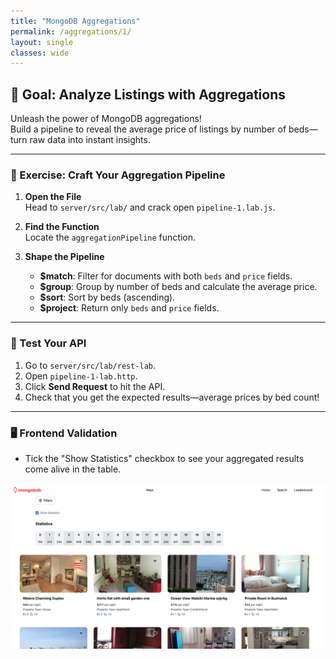 ```yaml
---
title: "MongoDB Aggregations"
permalink: /aggregations/1/
layout: single
classes: wide
---
```


## 🚀 Goal: Analyze Listings with Aggregations

Unleash the power of MongoDB aggregations!  
Build a pipeline to reveal the average price of listings by number of beds—turn raw data into instant insights.

---

### 🧩 Exercise: Craft Your Aggregation Pipeline

1. **Open the File**  
   Head to `server/src/lab/` and crack open `pipeline-1.lab.js`.

2. **Find the Function**  
   Locate the `aggregationPipeline` function.

3. **Shape the Pipeline**  
   - **$match**: Filter for documents with both `beds` and `price` fields.  
   - **$group**: Group by number of beds and calculate the average price.  
   - **$sort**: Sort by beds (ascending).  
   - **$project**: Return only `beds` and `price` fields.

---

### 🚦 Test Your API

1. Go to `server/src/lab/rest-lab`.
2. Open `pipeline-1-lab.http`.
3. Click **Send Request** to hit the API.
4. Check that you get the expected results—average prices by bed count!

---

### 🖥️ Frontend Validation

- Tick the "Show Statistics" checkbox to see your aggregated results come alive in the table.

![pipeline-1-lab](../../assets/images/pipeline-1-lab.png)
